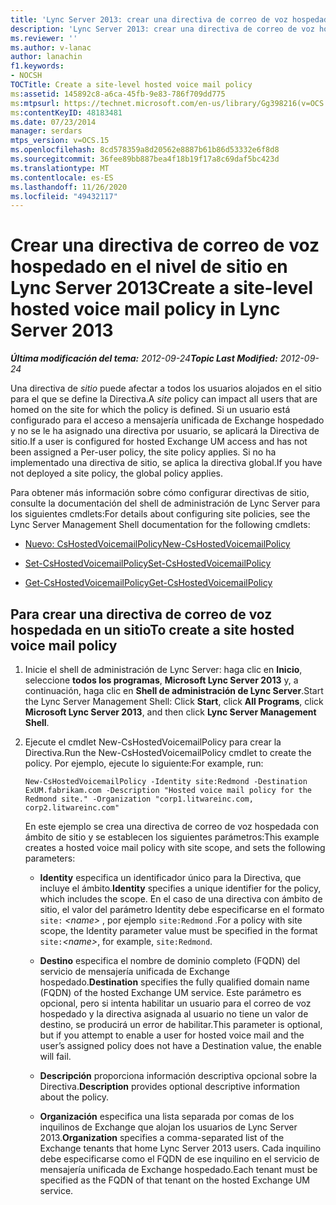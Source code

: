 ```yaml
---
title: 'Lync Server 2013: crear una directiva de correo de voz hospedado en el nivel de sitio'
description: 'Lync Server 2013: crear una directiva de correo de voz hospedado en el nivel de sitio.'
ms.reviewer: ''
ms.author: v-lanac
author: lanachin
f1.keywords:
- NOCSH
TOCTitle: Create a site-level hosted voice mail policy
ms:assetid: 145892c8-a6ca-45fb-9e83-786f709dd775
ms:mtpsurl: https://technet.microsoft.com/en-us/library/Gg398216(v=OCS.15)
ms:contentKeyID: 48183481
ms.date: 07/23/2014
manager: serdars
mtps_version: v=OCS.15
ms.openlocfilehash: 8cd578359a8d20562e8887b61b86d53332e6f8d8
ms.sourcegitcommit: 36fee89bb887bea4f18b19f17a8c69daf5bc423d
ms.translationtype: MT
ms.contentlocale: es-ES
ms.lasthandoff: 11/26/2020
ms.locfileid: "49432117"
---
```

# <a name="create-a-site-level-hosted-voice-mail-policy-in-lync-server-2013"></a><span data-ttu-id="57a7b-103">Crear una directiva de correo de voz hospedado en el nivel de sitio en Lync Server 2013</span><span class="sxs-lookup"><span data-stu-id="57a7b-103">Create a site-level hosted voice mail policy in Lync Server 2013</span></span>

<div data-xmlns="http://www.w3.org/1999/xhtml">

<div class="topic" data-xmlns="http://www.w3.org/1999/xhtml" data-msxsl="urn:schemas-microsoft-com:xslt" data-cs="https://msdn.microsoft.com/">

<div data-asp="https://msdn2.microsoft.com/asp">



</div>

<div id="mainSection">

<div id="mainBody"><span data-ttu-id="57a7b-104">

<span> </span></span><span class="sxs-lookup"><span data-stu-id="57a7b-104">

<span> </span></span></span>

<span data-ttu-id="57a7b-105">_**Última modificación del tema:** 2012-09-24_</span><span class="sxs-lookup"><span data-stu-id="57a7b-105">_**Topic Last Modified:** 2012-09-24_</span></span>

<span data-ttu-id="57a7b-106">Una directiva de *sitio* puede afectar a todos los usuarios alojados en el sitio para el que se define la Directiva.</span><span class="sxs-lookup"><span data-stu-id="57a7b-106">A *site* policy can impact all users that are homed on the site for which the policy is defined.</span></span> <span data-ttu-id="57a7b-107">Si un usuario está configurado para el acceso a mensajería unificada de Exchange hospedado y no se le ha asignado una directiva por usuario, se aplicará la Directiva de sitio.</span><span class="sxs-lookup"><span data-stu-id="57a7b-107">If a user is configured for hosted Exchange UM access and has not been assigned a Per-user policy, the site policy applies.</span></span> <span data-ttu-id="57a7b-108">Si no ha implementado una directiva de sitio, se aplica la directiva global.</span><span class="sxs-lookup"><span data-stu-id="57a7b-108">If you have not deployed a site policy, the global policy applies.</span></span>

<span data-ttu-id="57a7b-109">Para obtener más información sobre cómo configurar directivas de sitio, consulte la documentación del shell de administración de Lync Server para los siguientes cmdlets:</span><span class="sxs-lookup"><span data-stu-id="57a7b-109">For details about configuring site policies, see the Lync Server Management Shell documentation for the following cmdlets:</span></span>

  - [<span data-ttu-id="57a7b-110">Nuevo: CsHostedVoicemailPolicy</span><span class="sxs-lookup"><span data-stu-id="57a7b-110">New-CsHostedVoicemailPolicy</span></span>](https://docs.microsoft.com/powershell/module/skype/New-CsHostedVoicemailPolicy)

  - [<span data-ttu-id="57a7b-111">Set-CsHostedVoicemailPolicy</span><span class="sxs-lookup"><span data-stu-id="57a7b-111">Set-CsHostedVoicemailPolicy</span></span>](https://docs.microsoft.com/powershell/module/skype/Set-CsHostedVoicemailPolicy)

  - [<span data-ttu-id="57a7b-112">Get-CsHostedVoicemailPolicy</span><span class="sxs-lookup"><span data-stu-id="57a7b-112">Get-CsHostedVoicemailPolicy</span></span>](https://docs.microsoft.com/powershell/module/skype/Get-CsHostedVoicemailPolicy)

<div>

## <a name="to-create-a-site-hosted-voice-mail-policy"></a><span data-ttu-id="57a7b-113">Para crear una directiva de correo de voz hospedada en un sitio</span><span class="sxs-lookup"><span data-stu-id="57a7b-113">To create a site hosted voice mail policy</span></span>

1.  <span data-ttu-id="57a7b-114">Inicie el shell de administración de Lync Server: haga clic en **Inicio**, seleccione **todos los programas**, **Microsoft Lync Server 2013** y, a continuación, haga clic en **Shell de administración de Lync Server**.</span><span class="sxs-lookup"><span data-stu-id="57a7b-114">Start the Lync Server Management Shell: Click **Start**, click **All Programs**, click **Microsoft Lync Server 2013**, and then click **Lync Server Management Shell**.</span></span>

2.  <span data-ttu-id="57a7b-115">Ejecute el cmdlet New-CsHostedVoicemailPolicy para crear la Directiva.</span><span class="sxs-lookup"><span data-stu-id="57a7b-115">Run the New-CsHostedVoicemailPolicy cmdlet to create the policy.</span></span> <span data-ttu-id="57a7b-116">Por ejemplo, ejecute lo siguiente:</span><span class="sxs-lookup"><span data-stu-id="57a7b-116">For example, run:</span></span>
    
        New-CsHostedVoicemailPolicy -Identity site:Redmond -Destination ExUM.fabrikam.com -Description "Hosted voice mail policy for the Redmond site." -Organization "corp1.litwareinc.com, corp2.litwareinc.com"
    
    <span data-ttu-id="57a7b-117">En este ejemplo se crea una directiva de correo de voz hospedada con ámbito de sitio y se establecen los siguientes parámetros:</span><span class="sxs-lookup"><span data-stu-id="57a7b-117">This example creates a hosted voice mail policy with site scope, and sets the following parameters:</span></span>
    
      - <span data-ttu-id="57a7b-118">**Identity** especifica un identificador único para la Directiva, que incluye el ámbito.</span><span class="sxs-lookup"><span data-stu-id="57a7b-118">**Identity** specifies a unique identifier for the policy, which includes the scope.</span></span> <span data-ttu-id="57a7b-119">En el caso de una directiva con ámbito de sitio, el valor del parámetro Identity debe especificarse en el formato `site:` *\<name\>* , por ejemplo `site:Redmond` .</span><span class="sxs-lookup"><span data-stu-id="57a7b-119">For a policy with site scope, the Identity parameter value must be specified in the format `site:`*\<name\>*, for example, `site:Redmond`.</span></span>
    
      - <span data-ttu-id="57a7b-120">**Destino** especifica el nombre de dominio completo (FQDN) del servicio de mensajería unificada de Exchange hospedado.</span><span class="sxs-lookup"><span data-stu-id="57a7b-120">**Destination** specifies the fully qualified domain name (FQDN) of the hosted Exchange UM service.</span></span> <span data-ttu-id="57a7b-121">Este parámetro es opcional, pero si intenta habilitar un usuario para el correo de voz hospedado y la directiva asignada al usuario no tiene un valor de destino, se producirá un error de habilitar.</span><span class="sxs-lookup"><span data-stu-id="57a7b-121">This parameter is optional, but if you attempt to enable a user for hosted voice mail and the user’s assigned policy does not have a Destination value, the enable will fail.</span></span>
    
      - <span data-ttu-id="57a7b-122">**Descripción** proporciona información descriptiva opcional sobre la Directiva.</span><span class="sxs-lookup"><span data-stu-id="57a7b-122">**Description** provides optional descriptive information about the policy.</span></span>
    
      - <span data-ttu-id="57a7b-123">**Organización** especifica una lista separada por comas de los inquilinos de Exchange que alojan los usuarios de Lync Server 2013.</span><span class="sxs-lookup"><span data-stu-id="57a7b-123">**Organization** specifies a comma-separated list of the Exchange tenants that home Lync Server 2013 users.</span></span> <span data-ttu-id="57a7b-124">Cada inquilino debe especificarse como el FQDN de ese inquilino en el servicio de mensajería unificada de Exchange hospedado.</span><span class="sxs-lookup"><span data-stu-id="57a7b-124">Each tenant must be specified as the FQDN of that tenant on the hosted Exchange UM service.</span></span>

<span data-ttu-id="57a7b-125"></div>

</div>

<span> </span>

</div>

</div>

</span><span class="sxs-lookup"><span data-stu-id="57a7b-125"></div>

</div>

<span> </span>

</div>

</div>

</span></span></div>

